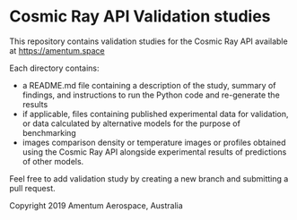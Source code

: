 # Cosmic Ray API Validation studies

This repository contains validation studies for the Cosmic Ray API available at https://amentum.space

Each directory contains: 

- a README.md file containing a description of the study, summary of findings, and instructions to run the Python code and re-generate the results
- if applicable, files containing published experimental data for validation, or data calculated by alternative models for the purpose of benchmarking
- images comparison density or temperature images or profiles obtained using the Cosmic Ray API alongside experimental results of predictions of other models.

Feel free to add validation study by creating a new branch and submitting a pull request. 

Copyright 2019 Amentum Aerospace, Australia
